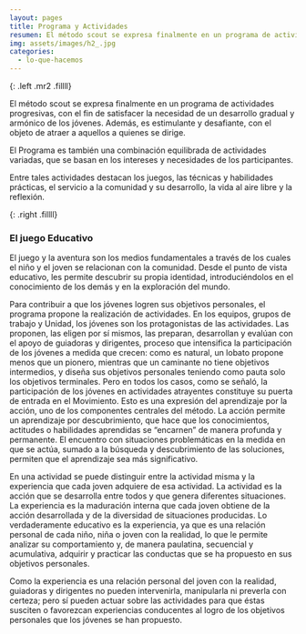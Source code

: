 ```yaml
---
layout: pages
title: Programa y Actividades
resumen: El método scout se expresa finalmente en un programa de actividades con el fin de satisfacer la necesidad de un desarrollo de los niños y jovenes
img: assets/images/h2_.jpg
categories: 
  - lo-que-hacemos
---
```

<amp-img width="290" height="290" layout="fixed" alt="Programa y Actividades" src="/assets/images/programa.jpg"></amp-img>
{: .left .mr2 .fillll}

El método scout se expresa finalmente en un programa de actividades progresivas, con el fin de satisfacer la necesidad de un desarrollo gradual y armónico de los jóvenes. Además, es estimulante y desafiante, con el objeto de atraer a aquellos a quienes se dirige.

El Programa es también una combinación equilibrada de actividades variadas, que se basan en los intereses y necesidades de los participantes.

Entre tales actividades destacan los juegos, las técnicas y habilidades prácticas, el servicio a la comunidad y su desarrollo, la vida al aire libre y la reflexión.

<amp-img width="300" height="300" layout="fixed" alt="Programa y Actividades" src="/assets/images/programa1.jpg"></amp-img>
{: .right .fillll}

### El juego Educativo

El juego y la aventura son los medios fundamentales a través de los cuales el niño y el joven se relacionan con la comunidad. Desde el punto de vista educativo, les permite descubrir su propia identidad, introduciéndolos en el conocimiento de los demás y en la exploración del mundo.

Para contribuir a que los jóvenes logren sus objetivos personales, el programa propone la realización de actividades. En los equipos, grupos de trabajo y Unidad, los jóvenes son los protagonistas de las actividades. Las proponen, las eligen por sí mismos, las preparan, desarrollan y evalúan con el apoyo de guiadoras y dirigentes, proceso que intensifica la participación de los jóvenes a medida que crecen: como es natural, un lobato propone menos que un pionero, mientras que un caminante no tiene objetivos intermedios, y diseña sus objetivos personales teniendo como pauta solo los objetivos terminales. Pero en todos los casos, como se señaló, la participación de los jóvenes en actividades atrayentes constituye su puerta de entrada en el Movimiento. Esto es una expresión del aprendizaje por la acción, uno de los componentes centrales del método. La acción permite un aprendizaje por descubrimiento, que hace que los conocimientos, actitudes o habilidades aprendidas se “encarnen” de manera profunda y permanente. El encuentro con situaciones problemáticas en la medida en que se actúa, sumado a la búsqueda y descubrimiento de las soluciones, permiten que el aprendizaje sea más significativo.

En una actividad se puede distinguir entre la actividad misma y la experiencia que cada joven adquiere de esa actividad. La actividad es la acción que se desarrolla entre todos y que genera diferentes situaciones. La experiencia es la maduración interna que cada joven obtiene de la acción desarrollada y de la diversidad de situaciones producidas. Lo verdaderamente educativo es la experiencia, ya que es una relación personal de cada niño, niña o joven con la realidad, lo que le permite analizar su comportamiento y, de manera paulatina, secuencial y acumulativa, adquirir y practicar las conductas que se ha propuesto en sus objetivos personales.

Como la experiencia es una relación personal del joven con la realidad, guiadoras y dirigentes no pueden intervenirla, manipularla ni preverla con certeza; pero sí pueden actuar sobre las actividades para que éstas susciten o favorezcan experiencias conducentes al logro de los objetivos personales que los jóvenes se han propuesto.